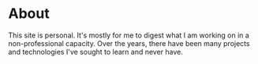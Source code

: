 # About

This site is personal. It's mostly for me to digest what I am working on in a non-professional capacity. Over the years, there have been many projects and technologies I've sought to learn and never have. 
